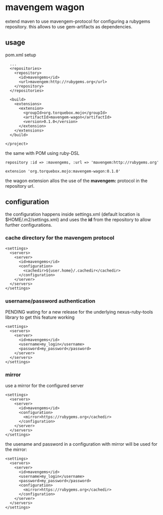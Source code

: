 # mavengem wagon

extend maven to use mavengem-protocol for configuring a rubygems
repository. this allows to use gem-artifacts as dependencies.

## usage

pom.xml setup

```
  ...
  <repositories>  
    <repository>
      <id>mavengems</id>
      <url>mavengem:http://rubygems.org</url>
    </repository>
  </repositories>
  
  <build>
    <extensions>
      <extension>
        <groupId>org.torquebox.mojo</groupId>
        <artifactId>mavengem-wagon</artifactId>
        <version>0.1.0</version>
      </extension>
    </extensions>
  </build>

</project>
```

the same with POM using ruby-DSL

```
repository :id => :mavengems, :url => 'mavengem:http://rubygems.org'

extension 'org.torquebox.mojo:mavengem-wagon:0.1.0'
```

the wagon extension allos the use of the **mavengem:** protocol in the
repository url.

## configuration

the configuration happens inside settings.xml (default location is
$HOME/.m2/settings.xml) and uses the **id** from the repository to
allow further configurations.

### cache directory for the mavengem protocol

```
<settings>
  <servers>
    <server>
      <id>mavengems</id>
      <configuration>
        <cachedir>${user.home}/.cachedir</cachedir>
      </configuration>
    </server>
  </servers>
</settings>
```

### username/password authentication

PENDING wating for a new release for the underlying nexus-ruby-tools
library to get this feature working

```
<settings>
  <servers>
    <server>
      <id>mavengems</id>
      <username>my_login</username>
      <password>my_password</password>
    </server>
  </servers>
</settings>
```

### mirror

use a mirror for the configured server

```
<settings>
  <servers>
    <server>
      <id>mavengems</id>
      <configuration>
        <mirror>https://rubygems.org</cachedir>
      </configuration>
    </server>
  </servers>
</settings>
```

the usename and password in a configuration with mirror will be used
for the mirror:

```
<settings>
  <servers>
    <server>
      <id>mavengems</id>
      <username>my_login</username>
      <password>my_password</password>
      <configuration>
        <mirror>https://rubygems.org</cachedir>
      </configuration>
    </server>
  </servers>
</settings>
```
